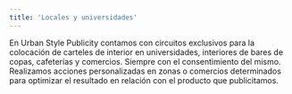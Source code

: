 ```yaml
---
title: 'Locales y universidades'
---
```


En Urban Style Publicity contamos con circuitos exclusivos para la colocación de carteles de interior en universidades, interiores de bares de copas, cafeterías y comercios. Siempre con el consentimiento del mismo. Realizamos acciones personalizadas en zonas o comercios determinados para optimizar el resultado en relación con el producto que publicitamos.
